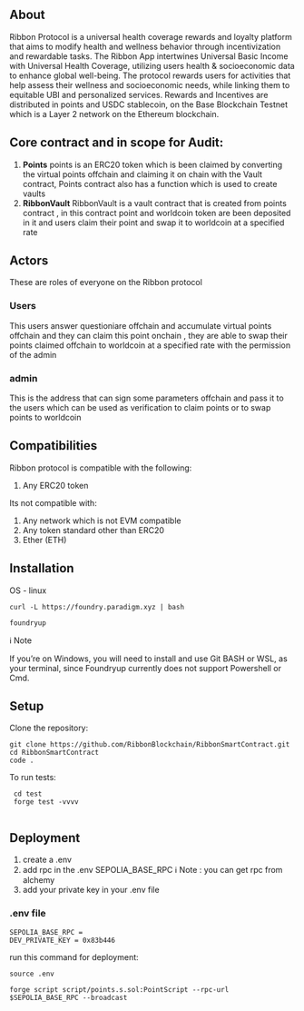 ## About
Ribbon Protocol is a universal health coverage rewards and loyalty platform that aims to modify health and wellness behavior through incentivization and rewardable tasks.
The Ribbon App intertwines Universal Basic Income with Universal Health Coverage, utilizing users health & socioeconomic data to enhance global well-being. 
The protocol rewards users for activities that help assess their wellness and socioeconomic needs, while linking them to equitable UBI and personalized services.
Rewards and Incentives are distributed in points and USDC stablecoin, on the Base Blockchain Testnet which is a Layer 2 network on the Ethereum blockchain.


## Core contract and in scope for Audit:
1. **Points** points is an ERC20 token which is been claimed by converting the virtual points offchain and claiming it on chain with the Vault contract, Points contract
 also has a function which is used to create vaults 
2. **RibbonVault** RibbonVault is a vault contract that is created from points contract , in this contract point and worldcoin token are been deposited in it and  users 
claim their point and swap it to worldcoin at a specified rate

## Actors
These are roles of everyone on the Ribbon protocol

### Users
This users answer questioniare offchain and accumulate virtual points offchain and they can claim this point onchain , they are able to swap their points claimed offchain 
to worldcoin at a specified rate with the permission of the admin

### admin
This is the address that can sign some parameters offchain and pass it to the users which can be used as verification to claim points or to swap points to worldcoin

## Compatibilities

Ribbon protocol is compatible with the following:

1. Any ERC20 token

Its not compatible with:

1. Any network which is not EVM compatible
2. Any token standard other than ERC20
3. Ether (ETH)

## Installation
OS - linux

```
curl -L https://foundry.paradigm.xyz | bash

foundryup
```
ℹ️ Note

If you’re on Windows, you will need to install and use Git BASH or WSL, as your terminal, since Foundryup currently does not support Powershell or Cmd.

## Setup

Clone the repository:

```
git clone https://github.com/RibbonBlockchain/RibbonSmartContract.git
cd RibbonSmartContract
code .
```
To run tests:
```
 cd test
 forge test -vvvv
 
```
## Deployment
1. create a .env 
2. add rpc in the .env  SEPOLIA_BASE_RPC
ℹ️ Note : you can get rpc from alchemy 
3. add your private key in your .env file

### .env file
```
SEPOLIA_BASE_RPC = 
DEV_PRIVATE_KEY = 0x83b446
```

run this command for deployment:
```
source .env

forge script script/points.s.sol:PointScript --rpc-url $SEPOLIA_BASE_RPC --broadcast

```
